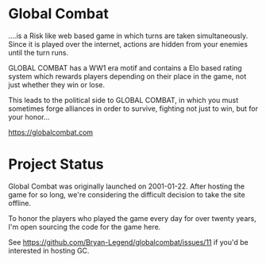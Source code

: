# Global Combat
....is a Risk like web based game in which turns are taken simultaneously. Since it is played over the internet, actions are hidden from your enemies until the turn runs.

GLOBAL COMBAT has a WW1 era motif and contains a Elo based rating system which rewards players depending on their place in the game, not just whether they win or lose.

This leads to the political side to GLOBAL COMBAT, in which you must sometimes forge alliances in order to survive, fighting not just to win, but for your honor...

https://globalcombat.com

# Project Status
Global Combat was originally launched on 2001-01-22. After hosting the game for so long, we're considering the difficult decision to take the site offline.

To honor the players who played the game every day for over twenty years, I'm open sourcing the code for the game here.

See https://github.com/Bryan-Legend/globalcombat/issues/11 if you'd be interested in hosting GC.
